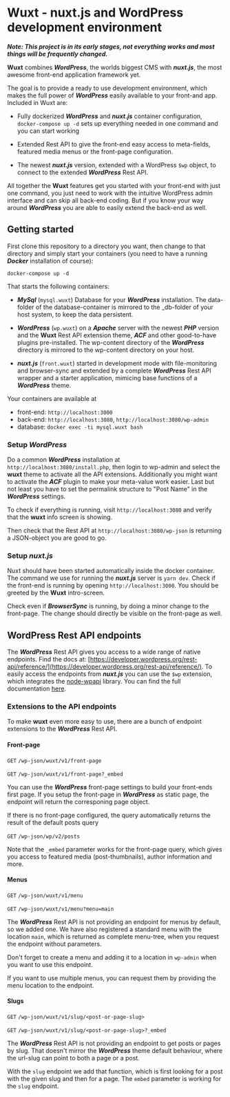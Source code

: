 # Wuxt - nuxt.js and WordPress development environment

***Note: This project is in its early stages, not everything works and
most things will be frequently changed.***

**Wuxt** combines ***WordPress***, the worlds biggest CMS with ***nuxt.js***,
the most awesome front-end application framework yet.

The goal is to provide a ready to use development environment, which makes the
full power of ***WordPress*** easily available to your front-and app. Included
in Wuxt are:

 - Fully dockerized ***WordPress*** and ***nuxt.js*** container configuration,
 `docker-compose up -d` sets up everything needed in one command and you can
 start working

 - Extended  Rest API to give the front-end easy access to meta-fields,
 featured media menus or the front-page configuration.

 - The newest ***nuxt.js*** version, extended with a WordPress `$wp` object, to
 connect to the extended ***WordPress*** Rest API.

All together the **Wuxt** features get you started with your front-end with just
one command, you just need to work with the intuitive WordPress admin interface
and can skip all back-end coding. But if you know your way around
***WordPress*** you are able to easily extend the back-end as well.

## Getting started

First clone this repository to a directory you want, then change to that
directory and simply start your containers (you need to have a running
***Docker*** installation of course):

    docker-compose up -d

That starts the following containers:

- ***MySql*** (`mysql.wuxt`) Database for your ***WordPress*** installation. The data-folder
of the database-container is mirrored to the \_db-folder of your host system, to
keep the data persistent.

- ***WordPress*** (`wp.wuxt`) on a ***Apache*** server with the newest ***PHP*** version and
the **Wuxt** Rest API extension theme, ***ACF*** and other good-to-have plugins
pre-installed. The wp-content directory of the ***WordPress*** directory is
mirrored to the wp-content directory on your host.

- ***nuxt.js*** (`front.wuxt`) started in development mode with file-monitoring and
browser-sync and extended by a complete ***WordPress*** Rest API wrapper and a
starter application, mimicing base functions of a ***WordPress*** theme.

Your containers are available at

- front-end: `http://localhost:3000`
- back-end: `http://localhost:3080`, `http://localhost:3080/wp-admin`
- database: `docker exec -ti mysql.wuxt bash`

### Setup ***WordPress***

Do a common ***WordPress*** installation at
`http://localhost:3080/install.php`, then login to wp-admin and select the
**wuxt** theme to activate all the API extensions. Additionally you might want
to activate the ***ACF*** plugin to make your meta-value work easier. Last but
not least you have to set the permalink structure to "Post Name" in the
***WordPress*** settings.

To check if everything is running, visit `http://localhost:3080` and verify
that the **wuxt** info screen is showing.

Then check that the Rest API at `http://localhost:3080/wp-json` is returning
a JSON-object you are good to go.

### Setup ***nuxt.js***

Nuxt should have been started automatically inside the docker container. The
command we use for running the ***nuxt.js*** server is `yarn dev`. Check
if the front-end is running by opening `http://localhost:3000`. You should
be greeted by the **Wuxt** intro-screen.

Check even if ***BrowserSync*** is running, by doing a minor change to the
front-page. The change should directly be visible on the front-page as well.

## WordPress Rest API endpoints

The ***WordPress*** Rest API gives you access to a wide range of native
endpoints. Find the docs at:  [https://developer.wordpress.org/rest-api/reference/](https://developer.wordpress.org/rest-api/reference/). To easily access the
endpoints from ***nuxt.js*** you can use the `$wp` extension, which integrates
the [node-wpapi](https://www.npmjs.com/package/node-wp) library. You can find the full documentation [here](https://github.com/WP-API/node-wpapi).

### Extensions to the API endpoints

To make **wuxt** even more easy to use, there are a bunch of endpoint extensions to the ***WordPress*** Rest API.

#### Front-page

`GET` `/wp-json/wuxt/v1/front-page`

`GET` `/wp-json/wuxt/v1/front-page?_embed`

You can use the ***WordPress*** front-page settings to build your front-ends
first page. If you setup the front-page in ***WordPress*** as static page, the
endpoint will return the corresponing page object.

If there is no front-page configured, the query automatically returns the
result of the default posts query

`GET` `/wp-json/wp/v2/posts`

Note that the `_embed` parameter works for the front-page query, which gives you
access to featured media (post-thumbnails), author information and more.

#### Menus

`GET` `/wp-json/wuxt/v1/menu`

`GET` `/wp-json/wuxt/v1/menu?menu=main`

The ***WordPress*** Rest API is not providing an endpoint for menus by default,
so we added one. We have also registered a standard menu with the location `main`,
which is returned as complete menu-tree, when you request the endpoint without
parameters.

Don't forget to create a menu and adding it to a location in `wp-admin` when you
want to use this endpoint.

If you want to use multiple menus, you can request them by providing the menu
location to the endpoint.

#### Slugs

`GET` `/wp-json/wuxt/v1/slug/<post-or-page-slug>`

`GET` `/wp-json/wuxt/v1/slug/<post-or-page-slug>?_embed`

The ***WordPress*** Rest API is not providing an endpoint to get posts or pages
by slug. That doesn't mirror the ***WordPress*** theme default behaviour,
where the url-slug can point to both a page or a post.

With the `slug` endpoint we add that function, which is first looking for a post
with the given slug and then for a page. The `embed` parameter is working for
the `slug` endpoint.
